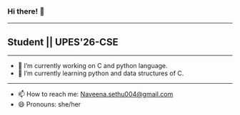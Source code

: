 ### Hi there! 👋
------------------------------------------------------------------------------------------------------------------------------------------------------------

<h2>Student || UPES'26-CSE</h2>

------------------------------------------------------------------------------------------------------------------------------------------------------------
- 🔭 I’m currently working on C and python language.
- 🌱 I’m currently learning python and data structures of C.

--------------------------------------------------------------------------------------------------------------------------------------------------------------------
- 📫 How to reach me: Naveena.sethu004@gmail.com
- 😄 Pronouns: she/her

